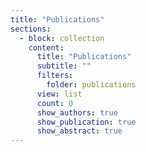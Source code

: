 ```yaml
---
title: "Publications"
sections:
  - block: collection
    content:
      title: "Publications"
      subtitle: ""
      filters:
        folder: publications
      view: list
      count: 0
      show_authors: true
      show_publication: true
      show_abstract: true
---
```

